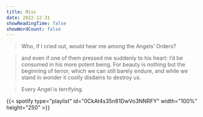 ```yaml
---
title: Misc
date: 2022-12-31
showReadingTime: false
showWordCount: false
---
```


> Who, if I cried out, would hear me among the Angels’
Orders? 

> and even if one of them pressed me
suddenly to his heart: I’d be consumed
in his more potent being. For beauty is nothing
but the beginning of terror, which we can still barely endure,
and while we stand in wonder it coolly disdains
to destroy us. 

> Every Angel is terrifying.

{{< spotify type="playlist" id="0CkAt4s35n81DwVo3NNRFY" width="100%" height="250" >}}